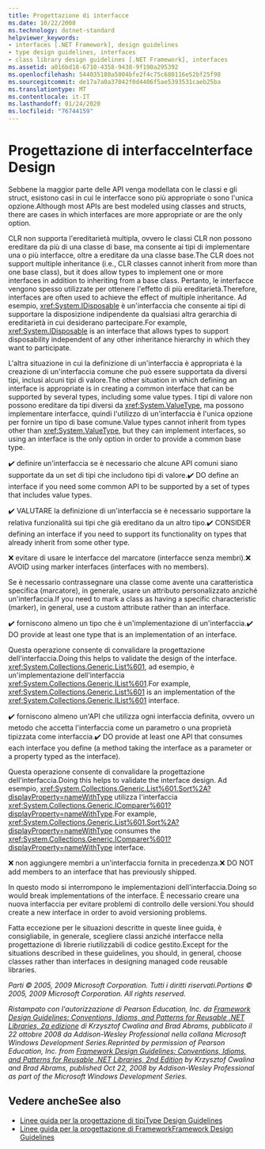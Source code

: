 ```yaml
---
title: Progettazione di interfacce
ms.date: 10/22/2008
ms.technology: dotnet-standard
helpviewer_keywords:
- interfaces [.NET Framework], design guidelines
- type design guidelines, interfaces
- class library design guidelines [.NET Framework], interfaces
ms.assetid: a016bd18-6710-4358-9438-9f190a295392
ms.openlocfilehash: 544035180a5004bfe2f4c75c680116e52bf25f98
ms.sourcegitcommit: de17a7a0a37042f0d4406f5ae5393531caeb25ba
ms.translationtype: MT
ms.contentlocale: it-IT
ms.lasthandoff: 01/24/2020
ms.locfileid: "76744159"
---
```

# <a name="interface-design"></a><span data-ttu-id="c6af7-102">Progettazione di interfacce</span><span class="sxs-lookup"><span data-stu-id="c6af7-102">Interface Design</span></span>
<span data-ttu-id="c6af7-103">Sebbene la maggior parte delle API venga modellata con le classi e gli struct, esistono casi in cui le interfacce sono più appropriate o sono l'unica opzione.</span><span class="sxs-lookup"><span data-stu-id="c6af7-103">Although most APIs are best modeled using classes and structs, there are cases in which interfaces are more appropriate or are the only option.</span></span>

 <span data-ttu-id="c6af7-104">CLR non supporta l'ereditarietà multipla, ovvero le classi CLR non possono ereditare da più di una classe di base, ma consente ai tipi di implementare una o più interfacce, oltre a ereditare da una classe base.</span><span class="sxs-lookup"><span data-stu-id="c6af7-104">The CLR does not support multiple inheritance (i.e., CLR classes cannot inherit from more than one base class), but it does allow types to implement one or more interfaces in addition to inheriting from a base class.</span></span> <span data-ttu-id="c6af7-105">Pertanto, le interfacce vengono spesso utilizzate per ottenere l'effetto di più ereditarietà.</span><span class="sxs-lookup"><span data-stu-id="c6af7-105">Therefore, interfaces are often used to achieve the effect of multiple inheritance.</span></span> <span data-ttu-id="c6af7-106">Ad esempio, <xref:System.IDisposable> è un'interfaccia che consente ai tipi di supportare la disposizione indipendente da qualsiasi altra gerarchia di ereditarietà in cui desiderano partecipare.</span><span class="sxs-lookup"><span data-stu-id="c6af7-106">For example, <xref:System.IDisposable> is an interface that allows types to support disposability independent of any other inheritance hierarchy in which they want to participate.</span></span>

 <span data-ttu-id="c6af7-107">L'altra situazione in cui la definizione di un'interfaccia è appropriata è la creazione di un'interfaccia comune che può essere supportata da diversi tipi, inclusi alcuni tipi di valore.</span><span class="sxs-lookup"><span data-stu-id="c6af7-107">The other situation in which defining an interface is appropriate is in creating a common interface that can be supported by several types, including some value types.</span></span> <span data-ttu-id="c6af7-108">I tipi di valore non possono ereditare da tipi diversi da <xref:System.ValueType>, ma possono implementare interfacce, quindi l'utilizzo di un'interfaccia è l'unica opzione per fornire un tipo di base comune.</span><span class="sxs-lookup"><span data-stu-id="c6af7-108">Value types cannot inherit from types other than <xref:System.ValueType>, but they can implement interfaces, so using an interface is the only option in order to provide a common base type.</span></span>

 <span data-ttu-id="c6af7-109">✔️ definire un'interfaccia se è necessario che alcune API comuni siano supportate da un set di tipi che includono tipi di valore.</span><span class="sxs-lookup"><span data-stu-id="c6af7-109">✔️ DO define an interface if you need some common API to be supported by a set of types that includes value types.</span></span>

 <span data-ttu-id="c6af7-110">✔️ VALUTARE la definizione di un'interfaccia se è necessario supportare la relativa funzionalità sui tipi che già ereditano da un altro tipo.</span><span class="sxs-lookup"><span data-stu-id="c6af7-110">✔️ CONSIDER defining an interface if you need to support its functionality on types that already inherit from some other type.</span></span>

 <span data-ttu-id="c6af7-111">❌ evitare di usare le interfacce del marcatore (interfacce senza membri).</span><span class="sxs-lookup"><span data-stu-id="c6af7-111">❌ AVOID using marker interfaces (interfaces with no members).</span></span>

 <span data-ttu-id="c6af7-112">Se è necessario contrassegnare una classe come avente una caratteristica specifica (marcatore), in generale, usare un attributo personalizzato anziché un'interfaccia.</span><span class="sxs-lookup"><span data-stu-id="c6af7-112">If you need to mark a class as having a specific characteristic (marker), in general, use a custom attribute rather than an interface.</span></span>

 <span data-ttu-id="c6af7-113">✔️ forniscono almeno un tipo che è un'implementazione di un'interfaccia.</span><span class="sxs-lookup"><span data-stu-id="c6af7-113">✔️ DO provide at least one type that is an implementation of an interface.</span></span>

 <span data-ttu-id="c6af7-114">Questa operazione consente di convalidare la progettazione dell'interfaccia.</span><span class="sxs-lookup"><span data-stu-id="c6af7-114">Doing this helps to validate the design of the interface.</span></span> <span data-ttu-id="c6af7-115"><xref:System.Collections.Generic.List%601>, ad esempio, è un'implementazione dell'interfaccia <xref:System.Collections.Generic.IList%601>.</span><span class="sxs-lookup"><span data-stu-id="c6af7-115">For example, <xref:System.Collections.Generic.List%601> is an implementation of the <xref:System.Collections.Generic.IList%601> interface.</span></span>

 <span data-ttu-id="c6af7-116">✔️ forniscono almeno un'API che utilizza ogni interfaccia definita, ovvero un metodo che accetta l'interfaccia come un parametro o una proprietà tipizzata come interfaccia.</span><span class="sxs-lookup"><span data-stu-id="c6af7-116">✔️ DO provide at least one API that consumes each interface you define (a method taking the interface as a parameter or a property typed as the interface).</span></span>

 <span data-ttu-id="c6af7-117">Questa operazione consente di convalidare la progettazione dell'interfaccia.</span><span class="sxs-lookup"><span data-stu-id="c6af7-117">Doing this helps to validate the interface design.</span></span> <span data-ttu-id="c6af7-118">Ad esempio, <xref:System.Collections.Generic.List%601.Sort%2A?displayProperty=nameWithType> utilizza l'interfaccia <xref:System.Collections.Generic.IComparer%601?displayProperty=nameWithType>.</span><span class="sxs-lookup"><span data-stu-id="c6af7-118">For example, <xref:System.Collections.Generic.List%601.Sort%2A?displayProperty=nameWithType> consumes the <xref:System.Collections.Generic.IComparer%601?displayProperty=nameWithType> interface.</span></span>

 <span data-ttu-id="c6af7-119">❌ non aggiungere membri a un'interfaccia fornita in precedenza.</span><span class="sxs-lookup"><span data-stu-id="c6af7-119">❌ DO NOT add members to an interface that has previously shipped.</span></span>

 <span data-ttu-id="c6af7-120">In questo modo si interrompono le implementazioni dell'interfaccia.</span><span class="sxs-lookup"><span data-stu-id="c6af7-120">Doing so would break implementations of the interface.</span></span> <span data-ttu-id="c6af7-121">È necessario creare una nuova interfaccia per evitare problemi di controllo delle versioni.</span><span class="sxs-lookup"><span data-stu-id="c6af7-121">You should create a new interface in order to avoid versioning problems.</span></span>

 <span data-ttu-id="c6af7-122">Fatta eccezione per le situazioni descritte in queste linee guida, è consigliabile, in generale, scegliere classi anziché interfacce nella progettazione di librerie riutilizzabili di codice gestito.</span><span class="sxs-lookup"><span data-stu-id="c6af7-122">Except for the situations described in these guidelines, you should, in general, choose classes rather than interfaces in designing managed code reusable libraries.</span></span>

 <span data-ttu-id="c6af7-123">*Parti © 2005, 2009 Microsoft Corporation. Tutti i diritti riservati.*</span><span class="sxs-lookup"><span data-stu-id="c6af7-123">*Portions © 2005, 2009 Microsoft Corporation. All rights reserved.*</span></span>

 <span data-ttu-id="c6af7-124">*Ristampato con l'autorizzazione di Pearson Education, Inc. da [Framework Design Guidelines: Conventions, Idioms, and Patterns for Reusable .NET Libraries, 2a edizione](https://www.informit.com/store/framework-design-guidelines-conventions-idioms-and-9780321545619) di Krzysztof Cwalina and Brad Abrams, pubblicato il 22 ottobre 2008 da Addison-Wesley Professional nella collana Microsoft Windows Development Series.*</span><span class="sxs-lookup"><span data-stu-id="c6af7-124">*Reprinted by permission of Pearson Education, Inc. from [Framework Design Guidelines: Conventions, Idioms, and Patterns for Reusable .NET Libraries, 2nd Edition](https://www.informit.com/store/framework-design-guidelines-conventions-idioms-and-9780321545619) by Krzysztof Cwalina and Brad Abrams, published Oct 22, 2008 by Addison-Wesley Professional as part of the Microsoft Windows Development Series.*</span></span>

## <a name="see-also"></a><span data-ttu-id="c6af7-125">Vedere anche</span><span class="sxs-lookup"><span data-stu-id="c6af7-125">See also</span></span>

- [<span data-ttu-id="c6af7-126">Linee guida per la progettazione di tipi</span><span class="sxs-lookup"><span data-stu-id="c6af7-126">Type Design Guidelines</span></span>](../../../docs/standard/design-guidelines/type.md)
- [<span data-ttu-id="c6af7-127">Linee guida per la progettazione di Framework</span><span class="sxs-lookup"><span data-stu-id="c6af7-127">Framework Design Guidelines</span></span>](../../../docs/standard/design-guidelines/index.md)
